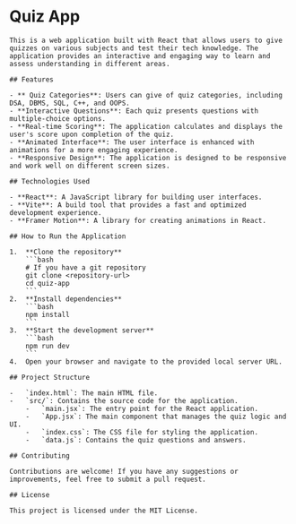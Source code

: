 # Quiz App

    This is a web application built with React that allows users to give quizzes on various subjects and test their tech knowledge. The application provides an interactive and engaging way to learn and assess understanding in different areas.

    ## Features

    - ** Quiz Categories**: Users can give of quiz categories, including DSA, DBMS, SQL, C++, and OOPS.
    - **Interactive Questions**: Each quiz presents questions with multiple-choice options.
    - **Real-time Scoring**: The application calculates and displays the user's score upon completion of the quiz.
    - **Animated Interface**: The user interface is enhanced with animations for a more engaging experience.
    - **Responsive Design**: The application is designed to be responsive and work well on different screen sizes.

    ## Technologies Used

    - **React**: A JavaScript library for building user interfaces.
    - **Vite**: A build tool that provides a fast and optimized development experience.
    - **Framer Motion**: A library for creating animations in React.

    ## How to Run the Application

    1.  **Clone the repository**
        ```bash
        # If you have a git repository
        git clone <repository-url>
        cd quiz-app
        ```
    2.  **Install dependencies**
        ```bash
        npm install
        ```
    3.  **Start the development server**
        ```bash
        npm run dev
        ```
    4.  Open your browser and navigate to the provided local server URL.

    ## Project Structure

    -   `index.html`: The main HTML file.
    -   `src/`: Contains the source code for the application.
        -   `main.jsx`: The entry point for the React application.
        -   `App.jsx`: The main component that manages the quiz logic and UI.
        -   `index.css`: The CSS file for styling the application.
        -   `data.js`: Contains the quiz questions and answers.

    ## Contributing

    Contributions are welcome! If you have any suggestions or improvements, feel free to submit a pull request.

    ## License

    This project is licensed under the MIT License.

